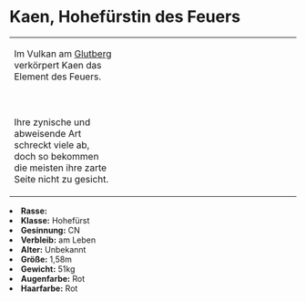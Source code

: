 # Kaen, Hohefürstin des Feuers

<primary-label ref="npc"/>

<secondary-label ref="faergria"/>

<secondary-label ref="1"/>

<table>
<tr><td>
<p>
Im Vulkan am <a href="Smouldering-Alps-of-Nifl.md" anchor="glutberg">Glutberg</a> verkörpert Kaen das Element des
Feuers.
<br></br><br></br>
Ihre zynische und abweisende Art schreckt viele ab, doch so bekommen die meisten ihre zarte Seite nicht zu gesicht.
</p>

</td><td width="300">
<!-- Edit here -->
<img src="kaen.png" alt="" />
</td></tr>
</table>

<procedure title="Allgemeine Informationen">
<list columns="3">
<li><b>Rasse:</b> <a href="Folks.md" anchor="menschen"></a></li>
<li><b>Klasse:</b> Hohefürst</li>
<li><b>Gesinnung:</b> CN</li>
<li><b>Verbleib:</b> am Leben</li>
</list>
</procedure>

<procedure title="Aussehen">
<list columns="3">
<li><b>Alter:</b> Unbekannt</li>
<li><b>Größe:</b> 1,58m</li>
<li><b>Gewicht:</b> 51kg</li>
<li><b>Augenfarbe:</b> Rot</li>
<li><b>Haarfarbe:</b> Rot</li>
<!-- <li><b>Maße:</b> 84/70-60-85</li> -->
</list>
</procedure>

<procedure title="Beziehungen">
<list columns="3">
<!-- <li><b><a href="Invidianoir.md">Invidianoir</a>:</b> Kleine Schwester</li> -->
</list>
</procedure>

<!--
## Notizen

- **Ziele:**
- **Geheimnisse:**
-->